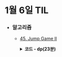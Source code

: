 # 1월 6일 TIL

* ### 알고리즘

    * [45. Jump Game II](https://leetcode.com/problems/jump-game-ii/description)
    
      <details>
      <summary><strong>코드 - dp(23분)</strong></summary>

        ```java

            class Solution {
            public int jump(int[] nums) {
                int n = nums.length;
                int[] dp = new int[n];

                Arrays.fill(dp, Integer.MAX_VALUE);
                dp[0] = 0;

                for(int i=0 ; i<n ; i++){
                    if(nums[i] == 0)
                        continue;

                    for(int j = 1 ; j<=nums[i] ; j++){
                        if(i + j >= n)
                            break;

                        dp[i + j] = Math.min(dp[i + j], dp[i] + 1);
                    }
                }

                return dp[n - 1];
            }
        }

        ```

    </details>
